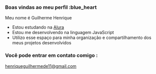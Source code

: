 ### Boas vindas ao meu perfil :blue_heart

Meu nome é Guilherme Henrique

- Estou estudando na [Alura](https://www.alura.com.br)
- Estou me desenvolvendo na linguagem JavaScript
- Utilizo esse espaço para minha organização e compartilhamento dos meus projetos desenvolvidos

### Você pode entrar em contato comigo :
henriqueguilhermede11@gmail.com




